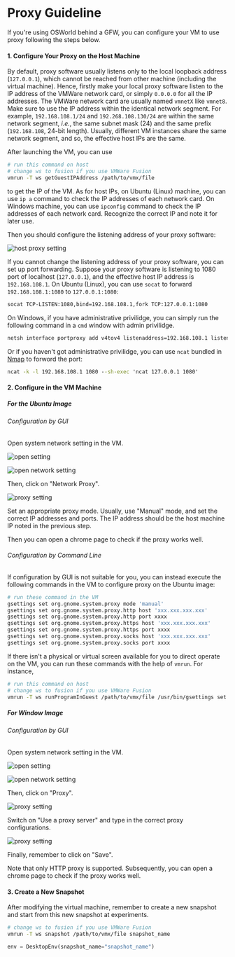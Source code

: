 <!-- vimc: call SyntaxRange#Include('```bat', '```', 'dosbatch', 'NonText'): -->

# Proxy Guideline

If you're using OSWorld behind a GFW, you can configure your VM to use proxy
following the steps below.

#### 1. Configure Your Proxy on the Host Machine

By default, proxy software usually listens only to the local loopback address
(`127.0.0.1`), which cannot be reached from other machine (including the
virtual machine). Hence, firstly make your local proxy software listen to the
IP address of the VMWare network card, or simply `0.0.0.0` for all the IP
addresses. The VMWare network card are usually named `vmnetX` like `vmnet8`.
Make sure to use the IP address within the identical network segment.  For
example, `192.168.108.1/24` and `192.268.108.130/24` are within the same
network segment, *i.e.*, the same subnet mask (24) and the same prefix
(`192.168.108`, 24-bit length). Usually, different VM instances share the same
network segment, and so, the effective host IPs are the same.

 After launching the VM, you can use

```sh
# run this command on host
# change ws to fusion if you use VMWare Fusion
vmrun -T ws getGuestIPAddress /path/to/vmx/file
```

to get the IP of the VM. As for host IPs, on Ubuntu (Linux) machine, you can
use `ip a` command to check the IP addresses of each network card. On Windows
machine, you can use `ipconfig` command to check the IP addresses of each
network card. Recognize the correct IP and note it for later use.

Then you should configure the listening address of your proxy software:

![host proxy setting](assets/proxysetup.png)

If you cannot change the listening address of your proxy software, you can set
up port forwarding. Suppose your proxy software is listening to 1080 port of
localhost (`127.0.0.1`), and the effective host IP address is `192.168.108.1`.
On Ubuntu (Linux), you can use `socat` to forward `192.168.108.1:1080` to
`127.0.0.1:1080`:

```sh
socat TCP-LISTEN:1080,bind=192.168.108.1,fork TCP:127.0.0.1:1080
```

On Windows, if you have administrative privilidge, you can simply run the
following command in a `cmd` window with admin privilidge.

```bat
netsh interface portproxy add v4tov4 listenaddress=192.168.108.1 listenport=1080 connectaddress=127.0.0.1 connectport=1080
```

Or if you haven't got administrative privilidge, you can use `ncat` bundled in
[Nmap](https://nmap.org) to forword the port:

```bat
ncat -k -l 192.168.108.1 1080 --sh-exec 'ncat 127.0.0.1 1080'
```

#### 2. Configure in the VM Machine

##### For the Ubuntu Image

###### Configuration by GUI

Open system network setting in the VM.

![open setting](assets/netsetting1.png)

![open network setting](assets/netsetting3.png)

Then, click on "Network Proxy".

![proxy setting](assets/netsetting4.png)

Set an appropriate proxy mode. Usually, use "Manual" mode, and set the correct
IP addresses and ports. The IP address should be the host machine IP noted in
the previous step.

Then you can open a chrome page to check if the proxy works well.

###### Configuration by Command Line

If configuration by GUI is not suitable for you, you can instead execute the
following commands in the VM to configure proxy on the Ubuntu image:

```sh
# run these command in the VM
gsettings set org.gnome.system.proxy mode 'manual'
gsettings set org.gnome.system.proxy.http host 'xxx.xxx.xxx.xxx'
gsettings set org.gnome.system.proxy.http port xxxx
gsettings set org.gnome.system.proxy.https host 'xxx.xxx.xxx.xxx'
gsettings set org.gnome.system.proxy.https port xxxx
gsettings set org.gnome.system.proxy.socks host 'xxx.xxx.xxx.xxx'
gsettings set org.gnome.system.proxy.socks port xxxx
```

If there isn't a physical or virtual screen available for you to direct operate
on the VM, you can run these commands with the help of `vmrun`. For instance,

```sh
# run this command on host
# change ws to fusion if you use VMWare Fusion
vmrun -T ws runProgramInGuest /path/to/vmx/file /usr/bin/gsettings set org.gnome.system.proxy mode 'manual'
```

##### For Window Image

###### Configuration by GUI

Open system network setting in the VM.

![open setting](assets/winnetsetting1.png)

![open network setting](assets/winnetsetting2.png)

Then, click on "Proxy".

![proxy setting](assets/winnetsetting3.png)

Switch on "Use a proxy server" and type in the correct proxy configurations.

![proxy setting](assets/winnetsetting4.png)

Finally, remember to click on "Save".

Note that only HTTP proxy is supported.  Subsequently, you can open a chrome
page to check if the proxy works well.

<!--
###### Configuration by Command Line

If configuration by GUI is not suitable for you, you can instead execute the
following commands in the VM to configure an HTTP proxy on the Windows image:

```bat
:: run this command in the VM
netsh winhttp set proxy proxy-server="xxx.xxx.xxx.xxx:yyyy"
```

Remember to execute this command in a cmd window with administrative
privilidge.

If there isn't a physical or virtual screen available for you to direct operate
on the VM, you can run these commands with the help of `vmrun`. For instance,

```sh
# run this command on host
# change ws to fusion if you use VMWare Fusion
vmrun -T ws runProgramInGuest /path/to/vmx/file # TODO
```
-->

#### 3. Create a New Snapshot

After modifying the virtual machine, remember to create a new snapshot and
start from this new snapshot at experiments.

```sh
# change ws to fusion if you use VMWare Fusion
vmrun -T ws snapshot /path/to/vmx/file snapshot_name
```

```python
env = DesktopEnv(snapshot_name="snapshot_name")
```
